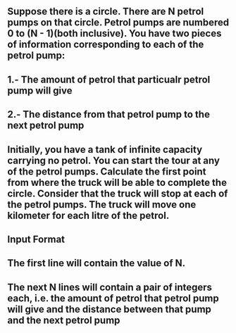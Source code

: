 ## Suppose there is a circle. There are N petrol pumps on that circle. Petrol pumps are numbered 0 to (N - 1)(both inclusive). You have two pieces of information corresponding to each of the petrol pump:

## 1.- The amount of petrol that particualr petrol pump will give
## 2.- The distance from that petrol pump to the next petrol pump

## Initially, you have a tank of infinite capacity carrying no petrol. You can start the tour  at any of the petrol pumps. Calculate the first point from where the truck will be able to complete the circle. Consider that the truck will stop at each of the petrol pumps. The truck will move one kilometer for each litre of the petrol.

## Input Format 
## The first line will contain the value of N.
## The next N lines will contain a pair of integers each, i.e. the amount of petrol that petrol pump will give and the distance between that pump and the next petrol pump
